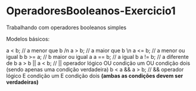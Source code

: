 # OperadoresBooleanos-Exercicio1
Trabalhando com operadores booleanos simples

Modelos básicos:

a < b; // a menor que b /n
a > b; // a maior que b \n
a <= b; // a menor ou igual b 
b >= a; // b maior ou igual a
a == b; // a igual b 
a != b; // a diferente de b 
a > b || a < b; // || operador lógico OU condição um OU condição dois (sendo apenas uma condição verdadeira) 
b < a && a > b; // && operador lógico E condição um E condição dois **(ambas as condições devem ser verdadeiras)** 
